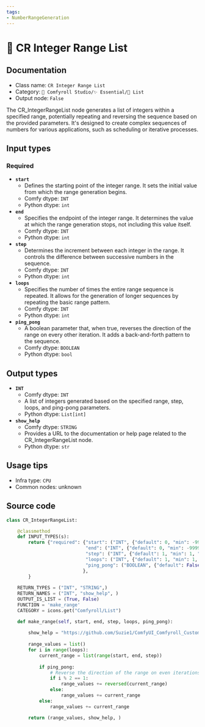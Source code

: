 ```yaml
---
tags:
- NumberRangeGeneration
---
```


# 📜 CR Integer Range List
## Documentation
- Class name: `CR Integer Range List`
- Category: `🧩 Comfyroll Studio/✨ Essential/📜 List`
- Output node: `False`

The CR_IntegerRangeList node generates a list of integers within a specified range, potentially repeating and reversing the sequence based on the provided parameters. It's designed to create complex sequences of numbers for various applications, such as scheduling or iterative processes.
## Input types
### Required
- **`start`**
    - Defines the starting point of the integer range. It sets the initial value from which the range generation begins.
    - Comfy dtype: `INT`
    - Python dtype: `int`
- **`end`**
    - Specifies the endpoint of the integer range. It determines the value at which the range generation stops, not including this value itself.
    - Comfy dtype: `INT`
    - Python dtype: `int`
- **`step`**
    - Determines the increment between each integer in the range. It controls the difference between successive numbers in the sequence.
    - Comfy dtype: `INT`
    - Python dtype: `int`
- **`loops`**
    - Specifies the number of times the entire range sequence is repeated. It allows for the generation of longer sequences by repeating the basic range pattern.
    - Comfy dtype: `INT`
    - Python dtype: `int`
- **`ping_pong`**
    - A boolean parameter that, when true, reverses the direction of the range on every other iteration. It adds a back-and-forth pattern to the sequence.
    - Comfy dtype: `BOOLEAN`
    - Python dtype: `bool`
## Output types
- **`INT`**
    - Comfy dtype: `INT`
    - A list of integers generated based on the specified range, step, loops, and ping-pong parameters.
    - Python dtype: `List[int]`
- **`show_help`**
    - Comfy dtype: `STRING`
    - Provides a URL to the documentation or help page related to the CR_IntegerRangeList node.
    - Python dtype: `str`
## Usage tips
- Infra type: `CPU`
- Common nodes: unknown


## Source code
```python
class CR_IntegerRangeList:

    @classmethod
    def INPUT_TYPES(s):
        return {"required": {"start": ("INT", {"default": 0, "min": -99999, "max": 99999}),
                             "end": ("INT", {"default": 0, "min": -99999, "max": 99999}),
                             "step": ("INT", {"default": 1, "min": 1, "max": 99999}),
                             "loops": ("INT", {"default": 1, "min": 1, "max": 999}),
                             "ping_pong": ("BOOLEAN", {"default": False}),
                            },
        }
        
    RETURN_TYPES = ("INT", "STRING",)
    RETURN_NAMES = ("INT", "show_help", )    
    OUTPUT_IS_LIST = (True, False)    
    FUNCTION = 'make_range'
    CATEGORY = icons.get("Comfyroll/List")

    def make_range(self, start, end, step, loops, ping_pong):
        
        show_help = "https://github.com/Suzie1/ComfyUI_Comfyroll_CustomNodes/wiki/List-Nodes#cr-list-schedule"      
    
        range_values = list()
        for i in range(loops):
            current_range = list(range(start, end, step))
            
            if ping_pong:
                # Reverse the direction of the range on even iterations
                if i % 2 == 1:
                    range_values += reversed(current_range)
                else:
                    range_values += current_range     
            else:
                range_values += current_range           

        return (range_values, show_help, )

```
